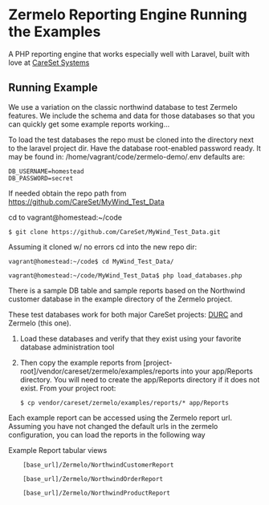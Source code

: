 Zermelo Reporting Engine Running the Examples
========

A PHP reporting engine that works especially well with Laravel, built with love at [CareSet Systems](http://careset.com)


## Running Example
We use a variation on the classic northwind database to test Zermelo features. We include the schema and data for those databases so that you 
can quickly get some example reports working...

To load the test databases the repo must be cloned into the directory next to the laravel project dir.
	Have the database root-enabled password ready.  It may be found in:
	/home/vagrant/code/zermelo-demo/.env
		defaults are:

	DB_USERNAME=homestead
	DB_PASSWORD=secret

If needed obtain the repo path from https://github.com/CareSet/MyWind_Test_Data

cd to vagrant@homestead:~/code

	$ git clone https://github.com/CareSet/MyWind_Test_Data.git

Assuming it cloned w/ no errors cd into the new repo dir:

    vagrant@homestead:~/code$ cd MyWind_Test_Data/

    vagrant@homestead:~/code/MyWind_Test_Data$ php load_databases.php


There is a sample DB table and sample reports based on the Northwind customer database in the example directory of 
the Zermelo project.

These test databases work for both major CareSet projects: [DURC](https://github.com/CareSet/DURC) and Zermelo (this one).  

1. Load these databases and verify that they exist using your favorite database administration tool 

2. Then copy the example reports from [project-root]/vendor/careset/zermelo/examples/reports into your app/Reports directory. 
You will need to create the app/Reports directory if it does not exist. From your project root:

    ```
    $ cp vendor/careset/zermelo/examples/reports/* app/Reports
    ```

Each example report can be accessed using the Zermelo report url. 
Assuming you have not changed the default urls in the zermelo configuration, you can load the reports in the following way

Example Report tabular views
``` 
    [base_url]/Zermelo/NorthwindCustomerReport
```
``` 
    [base_url]/Zermelo/NorthwindOrderReport
```
``` 
    [base_url]/Zermelo/NorthwindProductReport
```

